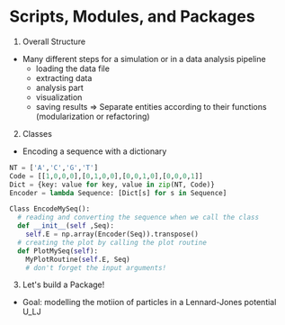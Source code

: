 # Scripts, Modules, and Packages

1. Overall Structure
* Many different steps for a simulation or in a data analysis pipeline
  - loading the data file
  - extracting data
  - analysis part
  - visualization
  - saving results
  => Separate entities according to their functions (modularization or refactoring)

2. Classes
* Encoding a sequence with a dictionary

```python
NT = ['A','C','G','T']
Code = [[1,0,0,0],[0,1,0,0],[0,0,1,0],[0,0,0,1]]
Dict = {key: value for key, value in zip(NT, Code)}
Encoder = lambda Sequence: [Dict[s] for s in Sequence]
```
```python
Class EncodeMySeq():
  # reading and converting the sequence when we call the class
  def __init__(self ,Seq):
    self.E = np.array(Encoder(Seq)).transpose()
  # creating the plot by calling the plot routine
  def PlotMySeq(self):
    MyPlotRoutine(self.E, Seq)
    # don't forget the input arguments!
```

3. Let's build a Package!
* Goal: modelling the motiion of particles in a Lennard-Jones potential U_LJ
